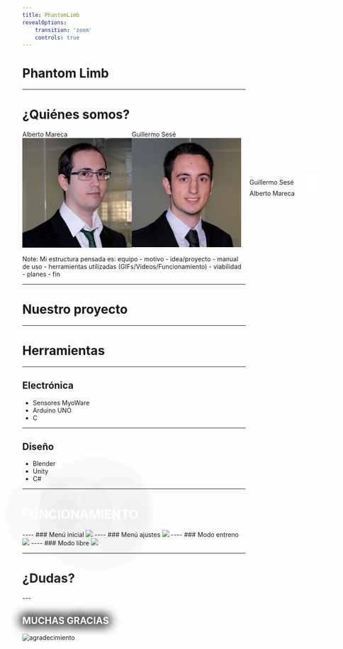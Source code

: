 ```yaml
---
title: PhantomLimb
revealOptions:
    transition: 'zoom'
    controls: true
---
```

# Phantom Limb
<!-- .slide: data-background-video="https://cdn.flixel.com/flixel/yh4hh7nevbdxewyuuxiy.tablet.mp4" data-background-video-loop="loop" data-background-video-muted -->
---
# ¿Quiénes somos?

<div style="display: flex" class="dark-bg fragment">
  <div style="width:49%">
    <span>Alberto Mareca</span>
    <img style="width: 300px;" src="assets/images/amareca.png" alt="mareca">  
  </div>
  <div style="width:49%">
    <span>Guillermo Sesé</span>
    <img style="width: 300px;" src="assets/images/gsese.png" alt="sese">  
  </div>
</div>

Note: Mi estructura pensada es: equipo - motivo - idea/proyecto - manual de uso - herramientas utilizadas (GIFs/Videos/Funcionamiento) - viabilidad - planes - fin

---
# Nuestro proyecto
<!-- .slide: data-background-video="https://cdn.flixel.com/flixel/40znjlquy1t6aux32ycs.tablet.mp4" data-background-video-loop="loop" data-background-video-muted -->
---
# Herramientas
<!-- .slide: data-background-video="https://cdn.flixel.com/flixel/1v70zgbduikjfw38fnm0.tablet.mp4" data-background-video-loop="loop" data-background-video-muted -->
----
## Electrónica
* Sensores MyoWare
* Arduino UNO
* C 
----
## Diseño
* Blender
* Unity
* C#
---

<h1 style="color: white; text-shadow: -1px -1px 300px #000, 1px -1px 300px #000, -1px 1px 300px #000, 1px 1px 300px #000;">
  FUNCIONAMIENTO</h1>
  <!-- .slide: data-background-video="https://cdn.flixel.com/flixel/eb8823rs4soz8p6hdmpl.tablet.mp4" data-background-video-loop="loop" data-background-video-muted -->
----
### Menú inicial
<img src="https://giant.gfycat.com/ConfusedOpenCanine.gif"></img>
----
### Menú ajustes
<img src="https://giant.gfycat.com/MiserableFlawedAsianpiedstarling.gif"></img>
----
### Modo entreno
<img src="https://giant.gfycat.com/ComplicatedZestyAnnelid.gif"></img>
----
### Modo libre
<img src="https://giant.gfycat.com/LinearPaltryAdeliepenguin.gif"></img>

---
<h1 style="color: #272822">¿Dudas?</h1>
<!-- .slide: data-background-video="https://cdn.flixel.com/flixel/imw4b2wdt87wnj4h863h.tablet.mp4" data-background-video-loop="loop" data-background-video-muted -->
---
<h2 style="color: white; text-shadow: -1px -1px 25px #000, 1px -1px 25px #000, -1px 1px 25px #000, 1px 1px 25px #000;">MUCHAS GRACIAS</h2>
<img style="background:none; border:none; box-shadow:none;" src="https://media2.giphy.com/media/3aRilV33fWkUw/giphy.gif" alt="agradecimiento"/>
<div style="position: absolute; right: 20px; top: 450px;">
  <div>Guillermo Sesé
    <span style="font-size: 0.7em; margin-left: 20px;">
      <img style="background:none; border:none; box-shadow:none; width:30px; margin: -4px 0px;" src="assets/images/github.png" alt="github"/>
      <a style="text-decoration: underline; color: #FFF;" href="https://github.com/ekzGuille/" target="_blank">ekzGuille</a> 
    </span>
  </div>
  <div>Alberto Mareca
    <span style="font-size: 0.7em; margin-left: 20px;">
      <img style="background:none; border:none; box-shadow:none; width:30px; margin: -4px 0px;" src="assets/images/github.png" alt="github">
      <a style="text-decoration: underline; color: #FFF;" href="https://github.com/Ag3nte/" target="_blank">Ag3nte</a> 
    </span>
  </div>
</div>
<!-- .slide: data-background-video="https://cdn.flixel.com/flixel/6lg4grqag3u8qciyk7p8.tablet.mp4" data-background-video-loop="loop" data-background-video-muted -->
